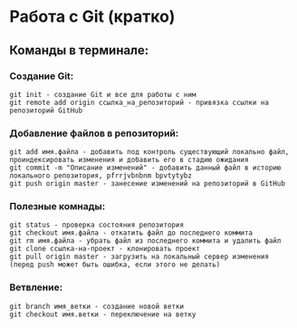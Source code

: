 # **Работа с Git (кратко)**
## **Команды в терминале:**
### **Создание Git:**
```
git init - создание Git и все для работы с ним
git remote add origin ссылка_на_репозиторий - привязка ссылки на репозиторий GitHub
```
### **Добавление файлов в репозиторий:**
```
git add имя.файла - добавить под контроль существующий локально файл, проиндексировать изменения и добавить его в стадию ожидания 
git commit -m "Описание изменений" - добавить данный файл в историю локального репозитория, pfrrjvbnbnm bpvtytybz
git push origin master - занесение изменений на репозиторий в GitHub
```
### **Полезные комнады:**
```
git status - проверка состояния репозитория
git checkout имя.файла - откатить файл до последнего коммита
git rm имя.файла - убрать файл из последнего коммита и удалить файл
git clone ссылка-на-проект - клонировать проект
git pull origin master - загрузить на локальный сервер изменения (перед push может быть ошибка, если этого не делать)
```
### **Ветвление:**
```
git branch имя_ветки - создание новой ветки
git checkout имя.ветки - переключение на ветку
```

